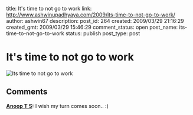 title: It's time to not go to work
link: http://www.ashwinupadhyaya.com/2009/its-time-to-not-go-to-work/
author: ashwin67
description: 
post_id: 264
created: 2009/03/29 21:16:29
created_gmt: 2009/03/29 15:46:29
comment_status: open
post_name: its-time-to-not-go-to-work
status: publish
post_type: post

# It's time to not go to work

![Its time to not go to work](http://lh3.ggpht.com/_TuZ4YYywUxo/Sc-XULlHA6I/AAAAAAAABPc/iFyPwOa88s0/s800/time_to_not_go_to_work.jpg)

## Comments

**[Anoop T S](#42 "2009-03-31 16:57:40"):** I wish my turn comes soon.. :)

